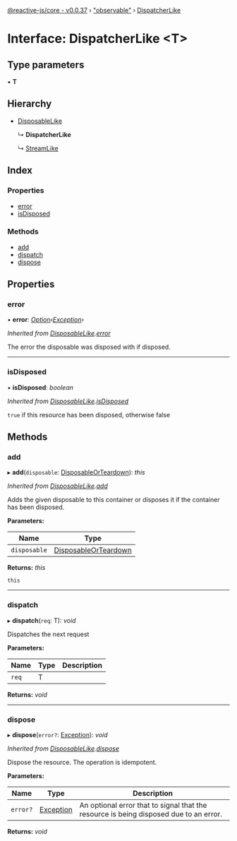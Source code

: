 [@reactive-js/core - v0.0.37](../README.md) › ["observable"](../modules/_observable_.md) › [DispatcherLike](_observable_.dispatcherlike.md)

# Interface: DispatcherLike <**T**>

## Type parameters

▪ **T**

## Hierarchy

* [DisposableLike](_disposable_.disposablelike.md)

  ↳ **DispatcherLike**

  ↳ [StreamLike](_observable_.streamlike.md)

## Index

### Properties

* [error](_observable_.dispatcherlike.md#error)
* [isDisposed](_observable_.dispatcherlike.md#isdisposed)

### Methods

* [add](_observable_.dispatcherlike.md#add)
* [dispatch](_observable_.dispatcherlike.md#dispatch)
* [dispose](_observable_.dispatcherlike.md#dispose)

## Properties

###  error

• **error**: *[Option](../modules/_option_.md#option)‹[Exception](../modules/_disposable_.md#exception)›*

*Inherited from [DisposableLike](_disposable_.disposablelike.md).[error](_disposable_.disposablelike.md#error)*

The error the disposable was disposed with if disposed.

___

###  isDisposed

• **isDisposed**: *boolean*

*Inherited from [DisposableLike](_disposable_.disposablelike.md).[isDisposed](_disposable_.disposablelike.md#isdisposed)*

`true` if this resource has been disposed, otherwise false

## Methods

###  add

▸ **add**(`disposable`: [DisposableOrTeardown](../modules/_disposable_.md#disposableorteardown)): *this*

*Inherited from [DisposableLike](_disposable_.disposablelike.md).[add](_disposable_.disposablelike.md#add)*

Adds the given disposable to this container or disposes it if the container has been disposed.

**Parameters:**

Name | Type |
------ | ------ |
`disposable` | [DisposableOrTeardown](../modules/_disposable_.md#disposableorteardown) |

**Returns:** *this*

`this`

___

###  dispatch

▸ **dispatch**(`req`: T): *void*

Dispatches the next request

**Parameters:**

Name | Type | Description |
------ | ------ | ------ |
`req` | T |   |

**Returns:** *void*

___

###  dispose

▸ **dispose**(`error?`: [Exception](../modules/_disposable_.md#exception)): *void*

*Inherited from [DisposableLike](_disposable_.disposablelike.md).[dispose](_disposable_.disposablelike.md#dispose)*

Dispose the resource. The operation is idempotent.

**Parameters:**

Name | Type | Description |
------ | ------ | ------ |
`error?` | [Exception](../modules/_disposable_.md#exception) | An optional error that to signal that the resource is being disposed due to an error.  |

**Returns:** *void*
